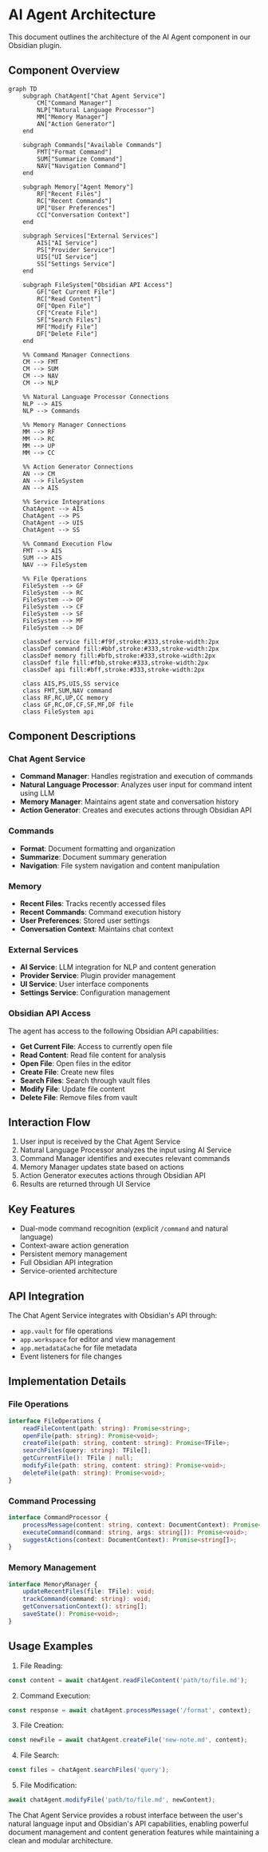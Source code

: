 # AI Agent Architecture

This document outlines the architecture of the AI Agent component in our Obsidian plugin.

## Component Overview

```mermaid
graph TD
    subgraph ChatAgent["Chat Agent Service"]
        CM["Command Manager"]
        NLP["Natural Language Processor"]
        MM["Memory Manager"]
        AN["Action Generator"]
    end

    subgraph Commands["Available Commands"]
        FMT["Format Command"]
        SUM["Summarize Command"]
        NAV["Navigation Command"]
    end

    subgraph Memory["Agent Memory"]
        RF["Recent Files"]
        RC["Recent Commands"]
        UP["User Preferences"]
        CC["Conversation Context"]
    end

    subgraph Services["External Services"]
        AIS["AI Service"]
        PS["Provider Service"]
        UIS["UI Service"]
        SS["Settings Service"]
    end

    subgraph FileSystem["Obsidian API Access"]
        GF["Get Current File"]
        RC["Read Content"]
        OF["Open File"]
        CF["Create File"]
        SF["Search Files"]
        MF["Modify File"]
        DF["Delete File"]
    end

    %% Command Manager Connections
    CM --> FMT
    CM --> SUM
    CM --> NAV
    CM --> NLP

    %% Natural Language Processor Connections
    NLP --> AIS
    NLP --> Commands
    
    %% Memory Manager Connections
    MM --> RF
    MM --> RC
    MM --> UP
    MM --> CC

    %% Action Generator Connections
    AN --> CM
    AN --> FileSystem
    AN --> AIS

    %% Service Integrations
    ChatAgent --> AIS
    ChatAgent --> PS
    ChatAgent --> UIS
    ChatAgent --> SS

    %% Command Execution Flow
    FMT --> AIS
    SUM --> AIS
    NAV --> FileSystem

    %% File Operations
    FileSystem --> GF
    FileSystem --> RC
    FileSystem --> OF
    FileSystem --> CF
    FileSystem --> SF
    FileSystem --> MF
    FileSystem --> DF

    classDef service fill:#f9f,stroke:#333,stroke-width:2px
    classDef command fill:#bbf,stroke:#333,stroke-width:2px
    classDef memory fill:#bfb,stroke:#333,stroke-width:2px
    classDef file fill:#fbb,stroke:#333,stroke-width:2px
    classDef api fill:#bff,stroke:#333,stroke-width:2px

    class AIS,PS,UIS,SS service
    class FMT,SUM,NAV command
    class RF,RC,UP,CC memory
    class GF,RC,OF,CF,SF,MF,DF file
    class FileSystem api
```

## Component Descriptions

### Chat Agent Service
- **Command Manager**: Handles registration and execution of commands
- **Natural Language Processor**: Analyzes user input for command intent using LLM
- **Memory Manager**: Maintains agent state and conversation history
- **Action Generator**: Creates and executes actions through Obsidian API

### Commands
- **Format**: Document formatting and organization
- **Summarize**: Document summary generation
- **Navigation**: File system navigation and content manipulation

### Memory
- **Recent Files**: Tracks recently accessed files
- **Recent Commands**: Command execution history
- **User Preferences**: Stored user settings
- **Conversation Context**: Maintains chat context

### External Services
- **AI Service**: LLM integration for NLP and content generation
- **Provider Service**: Plugin provider management
- **UI Service**: User interface components
- **Settings Service**: Configuration management

### Obsidian API Access
The agent has access to the following Obsidian API capabilities:
- **Get Current File**: Access to currently open file
- **Read Content**: Read file content for analysis
- **Open File**: Open files in the editor
- **Create File**: Create new files
- **Search Files**: Search through vault files
- **Modify File**: Update file content
- **Delete File**: Remove files from vault

## Interaction Flow

1. User input is received by the Chat Agent Service
2. Natural Language Processor analyzes the input using AI Service
3. Command Manager identifies and executes relevant commands
4. Memory Manager updates state based on actions
5. Action Generator executes actions through Obsidian API
6. Results are returned through UI Service

## Key Features

- Dual-mode command recognition (explicit `/command` and natural language)
- Context-aware action generation
- Persistent memory management
- Full Obsidian API integration
- Service-oriented architecture

## API Integration

The Chat Agent Service integrates with Obsidian's API through:
- `app.vault` for file operations
- `app.workspace` for editor and view management
- `app.metadataCache` for file metadata
- Event listeners for file changes

## Implementation Details

### File Operations
```typescript
interface FileOperations {
    readFileContent(path: string): Promise<string>;
    openFile(path: string): Promise<void>;
    createFile(path: string, content: string): Promise<TFile>;
    searchFiles(query: string): TFile[];
    getCurrentFile(): TFile | null;
    modifyFile(path: string, content: string): Promise<void>;
    deleteFile(path: string): Promise<void>;
}
```

### Command Processing
```typescript
interface CommandProcessor {
    processMessage(content: string, context: DocumentContext): Promise<string>;
    executeCommand(command: string, args: string[]): Promise<void>;
    suggestActions(context: DocumentContext): Promise<string[]>;
}
```

### Memory Management
```typescript
interface MemoryManager {
    updateRecentFiles(file: TFile): void;
    trackCommand(command: string): void;
    getConversationContext(): string[];
    saveState(): Promise<void>;
}
```

## Usage Examples

1. File Reading:
```typescript
const content = await chatAgent.readFileContent('path/to/file.md');
```

2. Command Execution:
```typescript
const response = await chatAgent.processMessage('/format', context);
```

3. File Creation:
```typescript
const newFile = await chatAgent.createFile('new-note.md', content);
```

4. File Search:
```typescript
const files = chatAgent.searchFiles('query');
```

5. File Modification:
```typescript
await chatAgent.modifyFile('path/to/file.md', newContent);
```

The Chat Agent Service provides a robust interface between the user's natural language input and Obsidian's API capabilities, enabling powerful document management and content generation features while maintaining a clean and modular architecture. 